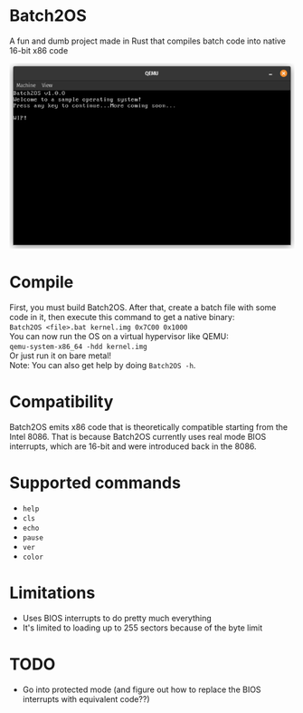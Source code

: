 # Batch2OS
A fun and dumb project made in Rust that compiles batch code into native 16-bit x86 code

![img.png](img.png)

# Compile
First, you must build Batch2OS. After that, create a batch file with some code in it, then execute this command to get a native binary:</br>
``Batch2OS <file>.bat kernel.img 0x7C00 0x1000``<br/>
You can now run the OS on a virtual hypervisor like QEMU:<br/>
``qemu-system-x86_64 -hdd kernel.img``<br/>
Or just run it on bare metal!<br/>
Note: You can also get help by doing ``Batch2OS -h``.

# Compatibility
Batch2OS emits x86 code that is theoretically compatible starting from the Intel 8086. That is because Batch2OS currently uses real mode BIOS interrupts, which are 16-bit and were introduced back in the 8086.</br>

# Supported commands
- ``help``
- ``cls``
- ``echo``
- ``pause``
- ``ver``
- ``color``

# Limitations
- Uses BIOS interrupts to do pretty much everything
- It's limited to loading up to 255 sectors because of the byte limit

# TODO
- Go into protected mode (and figure out how to replace the BIOS interrupts with equivalent code??)
